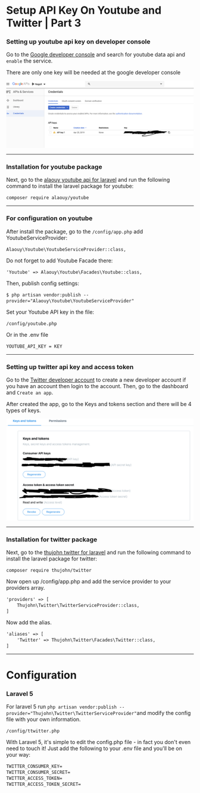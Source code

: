 #  Setup API Key On Youtube and Twitter | Part 3

### Setting up youtube api key on developer console

Go to the [Google developer console](https://console.developers.google.com/apis/library) and search for youtube data api and `enable` the service. 

There are only one key will be needed at the google developer console

<img src="images/youtube_api_key.png">

---

### Installation for youtube package

Next, go to the [alaouy youtube api for laravel](https://github.com/alaouy/Youtube) and run the following command to install the laravel package for youtube:

```
composer require alaouy/youtube
```

---

### For configuration on youtube

After install the package, go to the `/config/app.php` add YoutubeServiceProvider:

```
Alaouy\Youtube\YoutubeServiceProvider::class,
```

Do not forget to add Youtube Facade there:

```
'Youtube' => Alaouy\Youtube\Facades\Youtube::class,
```

Then, publish config settings:

```
$ php artisan vendor:publish --provider="Alaouy\Youtube\YoutubeServiceProvider"
```

Set your Youtube API key in the file:

```
/config/youtube.php
```

Or in the .env file

```
YOUTUBE_API_KEY = KEY
```

---

### Setting up twitter api key and access token 

Go to the [Twitter developer account](https://developer.twitter.com/content/developer-twitter/en.html) to create a new developer account if you have an account then login to the account. Then, go to the dashboard and `Create an app`. 


After created the app, go to the Keys and tokens section and there will be 4 types of keys. 

<img src="images/twitter_api_key.png">

---

### Installation for twitter package

Next, go to the [thujohn twitter for laravel](https://github.com/thujohn/twitter) and run the following command to install the laravel package for twitter:

```
composer require thujohn/twitter
```

Now open up /config/app.php and add the service provider to your providers array.

```
'providers' => [
	Thujohn\Twitter\TwitterServiceProvider::class,
]
```

Now add the alias.
```
'aliases' => [
	'Twitter' => Thujohn\Twitter\Facades\Twitter::class,
]
```

---

# Configuration

### Laravel 5

For laravel 5 run `php artisan vendor:publish --provider="Thujohn\Twitter\TwitterServiceProvider"`and modify the config file with your own information.

```
/config/ttwitter.php
```

With Laravel 5, it's simple to edit the config.php file - in fact you don't even need to touch it! Just add the following to your .env file and you'll be on your way:

```
TWITTER_CONSUMER_KEY=
TWITTER_CONSUMER_SECRET=
TWITTER_ACCESS_TOKEN=
TWITTER_ACCESS_TOKEN_SECRET=
```

















